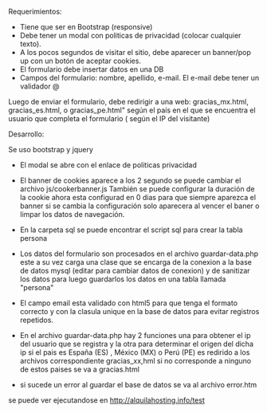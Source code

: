 Requerimientos:

- Tiene que ser en Bootstrap (responsive)
- Debe tener un modal con politicas de privacidad (colocar cualquier texto).
- A los pocos segundos de visitar el sitio, debe aparecer un banner/pop up con un botón de aceptar cookies.
- El formulario debe insertar datos en una DB
- Campos del formulario: nombre, apellido, e-mail. El e-mail debe tener un validador @
 
Luego de enviar el formulario, debe redirigir a una web: gracias_mx.html, gracias_es.html, o gracias_pe.html" según el país en el que se encuentra el usuario que completa el formulario ( según el IP del visitante)

Desarrollo: 

Se uso bootstrap y jquery 

- El modal se abre con el enlace de politicas privacidad

- El banner de cookies aparece a los 2 segundo se puede cambiar el archivo js/cookerbanner.js
    También se puede configurar la duración de la cookie 
    ahora esta configurad en 0 dias para que siempre aparezca el banner
    si se cambia la configuración solo aparecera al vencer el baner o limpar los datos de navegación.

- En la carpeta sql se puede encontrar el script sql para crear la tabla persona

- Los datos del formulario son procesados en el archivo guardar-data.php este a su vez carga una clase que se encarga de la conexion a la base de datos mysql (editar para cambiar datos de conexion) y de sanitizar los datos para luego guardarlos los datos en una tabla llamada "persona" 

- El campo email esta validado con html5 para que tenga el formato correcto y con la clasula unique en la base de datos para evitar registros repetidos.

- En el archivo guardar-data.php hay 2 funciones una para obtener el ip del usuario que se registra y la otra para determinar el origen del dicha ip si el pais es España (ES) , México (MX) o Perú (PE) es redirido a los archivos correspondiente gracias_xx,hml si no corresponde a ninguno de estos paises se va a gracias.html

- si sucede un error al guardar el base de datos se va al archivo error.htm

se puede ver ejecutandose en http://alquilahosting.info/test
